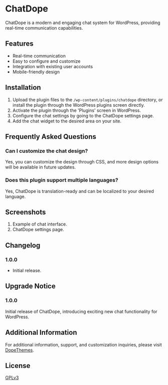 # ChatDope

ChatDope is a modern and engaging chat system for WordPress, providing real-time communication capabilities.

## Features

-   Real-time communication
-   Easy to configure and customize
-   Integration with existing user accounts
-   Mobile-friendly design

## Installation

1. Upload the plugin files to the `/wp-content/plugins/chatdope` directory, or install the plugin through the WordPress plugins screen directly.
2. Activate the plugin through the 'Plugins' screen in WordPress.
3. Configure the chat settings by going to the ChatDope settings page.
4. Add the chat widget to the desired area on your site.

## Frequently Asked Questions

### Can I customize the chat design?

Yes, you can customize the design through CSS, and more design options will be available in future updates.

### Does this plugin support multiple languages?

Yes, ChatDope is translation-ready and can be localized to your desired language.

## Screenshots

1. Example of chat interface.
2. ChatDope settings page.

## Changelog

### 1.0.0

-   Initial release.

## Upgrade Notice

### 1.0.0

Initial release of ChatDope, introducing exciting new chat functionality for WordPress.

## Additional Information

For additional information, support, and customization inquiries, please visit [DopeThemes](https://www.dopethemes.com).

## License

[GPLv3](https://www.dopethemes.com/GPLv3)
